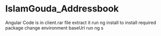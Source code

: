
# IslamGouda_Addressbook
Angular Code is in client.rar file extract it
run ng install to install required package
change environment baseUrl
run ng s
